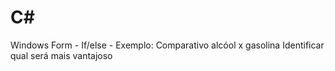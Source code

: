 # C#
Windows Form - If/else - Exemplo: Comparativo alcóol x gasolina
Identificar qual será mais vantajoso
